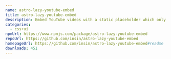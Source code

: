 ```yaml
---
name: astro-lazy-youtube-embed
title: astro-lazy-youtube-embed
description: Embed YouTube videos with a static placeholder which only embeds when you click
categories:
  - css+ui
npmUrl: https://www.npmjs.com/package/astro-lazy-youtube-embed
repoUrl: https://github.com/insin/astro-lazy-youtube-embed
homepageUrl: https://github.com/insin/astro-lazy-youtube-embed#readme
downloads: 451
---
```

